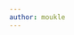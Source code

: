 ```yaml
---
author: moukle
---
```



<div id="text"></div>
<script>
document.getElementById("text").innerHTML = "Text added by JavaScript code";
</script>

<script src="/assets/js/nim_plots/plot_1.js"></script>

